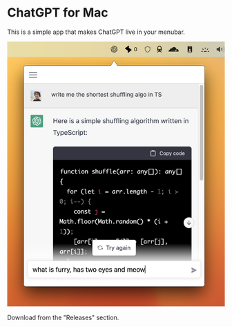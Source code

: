 # ChatGPT for Mac

This is a simple app that makes ChatGPT live in your menubar.

<p align="center">
  <img src="./images/screenshot.jpeg" width="700">
</p>

Download from the "Releases" section.
